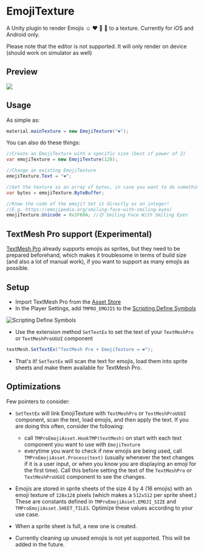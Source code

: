 # EmojiTexture
A Unity plugin to render Emojis ☺ ❤ 🍆 🍑 to a texture. Currently for iOS and Android only.

Please note that the editor is not supported. It will only render on device (should work on simulator as well)

## Preview
<img src="https://raw.github.com/iBicha/EmojiTexture/master/preview.gif">


## Usage
As simple as:
```csharp
material.mainTexture = new EmojiTexture("❤");
```
You can also do these things:
```csharp
//Create an EmojiTexture with a specific size (best if power of 2)
var emojiTexture = new EmojiTexture(128);

//Change an existing EmojiTexture
emojiTexture.Text = "❤"; 

//Get the texture as an array of bytes, in case you want to do something with it
var bytes = emojiTexture.ByteBuffer;

//Know the code of the emoji? Set it directly as an integer!
//E.g. https://emojipedia.org/smiling-face-with-smiling-eyes/
emojiTexture.Unicode = 0x1F60A; //😊 Smiling Face With Smiling Eyes

```
## TextMesh Pro support (Experimental)
[TextMesh Pro](https://assetstore.unity.com/packages/essentials/beta-projects/textmesh-pro-84126) already supports emojis as sprites, but they need to be prepared beforehand, which makes it troublesome in terms of build size (and also a lot of manual work), if you want to support as many emojis as possible.
## Setup
- Import TextMesh Pro from the [Asset Store](https://assetstore.unity.com/packages/essentials/beta-projects/textmesh-pro-84126)
- In the Player Settings, add `TMPRO_EMOJIS` to the [Scripting Define Symbols](https://docs.unity3d.com/Manual/PlatformDependentCompilation.html)

![Scripting Define Symbols](https://docs.unity3d.com/uploads/Main/ScriptDefines.png)
- Use the extension method `SetTextEx` to set the text of your `TextMeshPro` or `TextMeshProUGUI` component
```csharp
textMesh.SetTextEx("TextMesh Pro + EmojiTexture = ❤");
```
- That's it! `SetTextEx` will scan the text for emojis, load them into sprite sheets and make them available for TextMesh Pro.
## Optimizations
Few pointers to consider:

- `SetTextEx` will link EmojiTexture with `TextMeshPro` or `TextMeshProUGUI` component, scan the text, load emojis, and then apply the text. If you are doing this often, consider the following:
  - call `TMProEmojiAsset.HookTMP(textMesh)` on start with each text component you want to use with `EmojiTexture`
  - everytime you want to check if new emojis are being used, call `TMProEmojiAsset.Process(text)` (usually whenever the text changes if it is a user input, or when you know you are displaying an emoji for the first time). Call this before setting the text of the `TextMeshPro` or `TextMeshProUGUI` component to see the changes.
  
- Emojis are stored in sprite sheets of the size 4 by 4 (16 emojis) with an emoji texture of `128x128` pixels (which makes a `512x512` per sprite sheet.) These are constants defined in `TMProEmojiAsset.EMOJI_SIZE` and `TMProEmojiAsset.SHEET_TILES`. Optimize these values according to your use case.
- When a sprite sheet is full, a new one is created.
- Currently cleaning up unused emojis is not yet supported. This will be added in the future.
